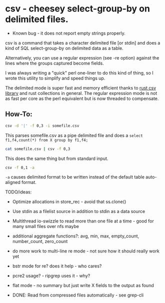# csv - cheesey select-group-by on delimited files.

* Known bug - it does not report empty strings properly.

csv is a command that takes a character delimited file [or stdin] and does a kind of 
SQL select-group-by on delimited data as a table.

Alternatively, you can use a regular expression (see -re option) against the lines where the groups captured become fields.

I was always writing a "quick" perl one-liner to do this kind of thing, so I wrote this utility to simplify and speed things up.

The delimited mode is super fast and memory efficient thanks to [rust csv library](https://github.com/BurntSushi/rust-csv) 
and rust collections in general.
The regular expression mode is not as fast per core as the perl equivalent but is now threaded to compensate.  

## How-To:

```bash
csv -d '|' -f 0,3 -i somefile.csv
```

This parses somefile.csv as a pipe delimited file and does a ```select f1,f4,count(*) from X group by f1,f4;```

```bash
cat somefile.csv | csv -f 0,3
```
This does the same thing but from standard input.

```bash
csv -f 0,1 -a
```

```-a``` causes delimited format to be written instead of the default table auto-aligned format.

TODO/ideas:  

- Optimize allocations in store_rec - avoid that ss.clone()
- Use stdin as a filelist source in addition to stdin as a data source
- Multithread io-swizzle to read more than one file at a time - good for many small files over nfs maybe
- additional aggregate functions?:  avg, min, max, empty_count, number_count, zero_count
- do more work to multi-line re mode - not sure how it should really work yet
- bstr mode for re?  does it help - who cares?
- pcre2 usage?  - ripgrep uses it - why?
- flat mode - no summary but just write X fields to the output as found

- DONE: Read from compressed files automatically - see grep-cli

